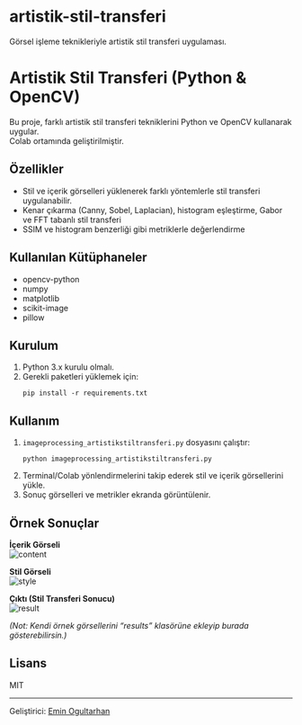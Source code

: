 # artistik-stil-transferi
Görsel işleme teknikleriyle artistik stil transferi uygulaması.
# Artistik Stil Transferi (Python & OpenCV)

Bu proje, farklı artistik stil transferi tekniklerini Python ve OpenCV kullanarak uygular.  
Colab ortamında geliştirilmiştir.

## Özellikler
- Stil ve içerik görselleri yüklenerek farklı yöntemlerle stil transferi uygulanabilir.
- Kenar çıkarma (Canny, Sobel, Laplacian), histogram eşleştirme, Gabor ve FFT tabanlı stil transferi
- SSIM ve histogram benzerliği gibi metriklerle değerlendirme

## Kullanılan Kütüphaneler
- opencv-python
- numpy
- matplotlib
- scikit-image
- pillow

## Kurulum
1. Python 3.x kurulu olmalı.
2. Gerekli paketleri yüklemek için:
   ```
   pip install -r requirements.txt
   ```

## Kullanım
1. `imageprocessing_artistikstiltransferi.py` dosyasını çalıştır:
   ```
   python imageprocessing_artistikstiltransferi.py
   ```
2. Terminal/Colab yönlendirmelerini takip ederek stil ve içerik görsellerini yükle.
3. Sonuç görselleri ve metrikler ekranda görüntülenir.

## Örnek Sonuçlar

**İçerik Görseli**  
![content](results/content.png)

**Stil Görseli**  
![style](results/style.png)

**Çıktı (Stil Transferi Sonucu)**  
![result](results/result.png)

_(Not: Kendi örnek görsellerini “results” klasörüne ekleyip burada gösterebilirsin.)_

## Lisans
MIT

---

Geliştirici: [Emin Ogultarhan](https://github.com/KULLANICIADIN)
